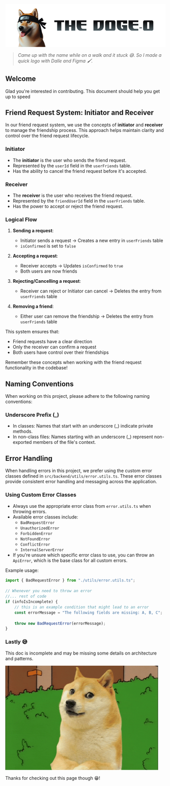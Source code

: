 ![Doge-o logo banner](_memes/doge-o-logo-banner.png)

> _Came up with the name while on a walk and it stuck 😅. So I made a quick logo with Dalle and Figma 🖌️._

## Welcome

Glad you're interested in contributing. This document should help you get up to speed

## Friend Request System: Initiator and Receiver

In our friend request system, we use the concepts of **initiator** and **receiver** to manage the friendship process. This approach helps maintain clarity and control over the friend request lifecycle.

### Initiator

- The **initiator** is the user who sends the friend request.
- Represented by the `userId` field in the `userFriends` table.
- Has the ability to cancel the friend request before it's accepted.

### Receiver

- The **receiver** is the user who receives the friend request.
- Represented by the `friendUserId` field in the `userFriends` table.
- Has the power to accept or reject the friend request.

### Logical Flow

1. **Sending a request**:

   - Initiator sends a request → Creates a new entry in `userFriends` table
   - `isConfirmed` is set to `false`

2. **Accepting a request**:

   - Receiver accepts → Updates `isConfirmed` to `true`
   - Both users are now friends

3. **Rejecting/Cancelling a request**:

   - Receiver can reject or Initiator can cancel → Deletes the entry from `userFriends` table

4. **Removing a friend**:
   - Either user can remove the friendship → Deletes the entry from `userFriends` table

This system ensures that:

- Friend requests have a clear direction
- Only the receiver can confirm a request
- Both users have control over their friendships

Remember these concepts when working with the friend request functionality in the codebase!

## Naming Conventions

When working on this project, please adhere to the following naming conventions:

### Underscore Prefix (\_)

- In classes: Names that start with an underscore (\_) indicate private methods.
- In non-class files: Names starting with an underscore (\_) represent non-exported members of the file's context.

## Error Handling

When handling errors in this project, we prefer using the custom error classes defined in `src/backend/utils/error.utils.ts`. These error classes provide consistent error handling and messaging across the application.

### Using Custom Error Classes

- Always use the appropriate error class from `error.utils.ts` when throwing errors.
- Available error classes include:
  - `BadRequestError`
  - `UnauthorizedError`
  - `ForbiddenError`
  - `NotFoundError`
  - `ConflictError`
  - `InternalServerError`
- If you're unsure which specific error class to use, you can throw an `ApiError`, which is the base class for all custom errors.

Example usage:

```ts
import { BadRequestError } from "./utils/error.utils.ts";

// Whenever you need to throw an error
//... rest of code
if (infoIsIncomplete) {
	// this is an example condition that might lead to an error
	const errorMessage = "The following fields are missing: A, B, C";

	throw new BadRequestError(errorMessage);
}
```

### Lastly 😅

This doc is incomplete and may be missing some details on architecture and patterns.

![Retreating Doge](_memes/retreating-doge.gif)

Thanks for checking out this page though 😁!
